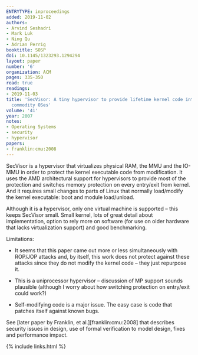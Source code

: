```yaml
---
ENTRYTYPE: inproceedings
added: 2019-11-02
authors:
- Arvind Seshadri
- Mark Luk
- Ning Qu
- Adrian Perrig
booktitle: SOSP
doi: 10.1145/1323293.1294294
layout: paper
number: '6'
organization: ACM
pages: 335-350
read: true
readings:
- 2019-11-03
title: 'SecVisor: A tiny hypervisor to provide lifetime kernel code integrity for
  commodity OSes'
volume: '41'
year: 2007
notes:
- Operating Systems
- security
- hypervisor
papers:
- franklin:cmu:2008
---
```


SecVisor is a hypervisor that virtualizes physical RAM, the MMU and the IO-MMU
in order to protect the kernel executable code from modification.
It uses the AMD architectural support for hypervisors to provide most of the
protection and switches memory protection on every entry/exit from kernel.
And it requires small changes to parts of Linux that normally load/modify the
kernel executable: boot  and module load/unload.

Although it is a hypervisor, only one virtual machine is supported – this keeps
SecVisor small.
Small kernel, lots of great detail about implementation, option to rely more on
software (for use on older hardware that lacks virtualization support) and good
benchmarking.

Limitations:
- It seems that this paper came out more or less simultaneously with ROP/JOP attacks
  and, by itself, this work does not protect against these attacks since they do
  not modify the kernel code – they just repurpose it.

- This is a uniprocessor hypervisor – discussion of MP support sounds plausible
  (although I worry about how switching protection on entry/exit could work?)

- Self-modifying code is a major issue.  The easy case is code that patches
  itself against known bugs.

See [later paper by Franklin, et al.][franklin:cmu:2008]
that describes security issues in design, use of formal verification to model
design, fixes and performance impact.

{% include links.html %}
